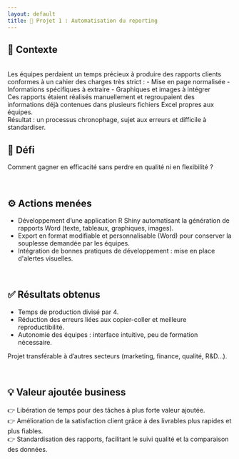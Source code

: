 ```yaml
---
layout: default
title: 🚀 Projet 1 : Automatisation du reporting
---
```




## 🔎 Contexte
<br>
Les équipes perdaient un temps précieux à produire des rapports clients conformes à un cahier des charges très strict :  
- Mise en page normalisée  
- Informations spécifiques à extraire  
- Graphiques et images à intégrer<br>
Ces rapports étaient réalisés manuellement et regroupaient des informations déjà contenues dans plusieurs fichiers Excel propres aux équipes.<br>  
Résultat : un processus chronophage, sujet aux erreurs et difficile à standardiser.  

<br>

## 🎯 Défi

Comment gagner en efficacité sans perdre en qualité ni en flexibilité ?  

<br>

## ⚙️ Actions menées

- Développement d’une application R Shiny automatisant la génération de rapports Word (texte, tableaux, graphiques, images).
- Export en format modifiable et personnalisable (Word) pour conserver la souplesse demandée par les équipes.
- Intégration de bonnes pratiques de développement : mise en place d'alertes visuelles.

<br>

## ✅ Résultats obtenus

- Temps de production divisé par 4.
- Réduction des erreurs liées aux copier-coller et meilleure reproductibilité.
- Autonomie des équipes : interface intuitive, peu de formation nécessaire.

Projet transférable à d’autres secteurs (marketing, finance, qualité, R&D…).

<br>

## 💡 Valeur ajoutée business

👉 Libération de temps pour des tâches à plus forte valeur ajoutée.<br>
👉 Amélioration de la satisfaction client grâce à des livrables plus rapides et plus fiables.<br>
👉 Standardisation des rapports, facilitant le suivi qualité et la comparaison des données.<br>